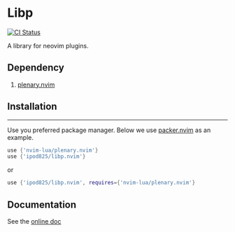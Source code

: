 Libp
=============
[![CI Status](https://github.com/ipod825/libp.nvim/workflows/CI/badge.svg?branch=main)](https://github.com/ipod825/libp.nvim/actions)

A library for neovim plugins.

## Dependency
1. [plenary.nvim](https://github.com/nvim-lua/plenary.nvim)

## Installation
------------

Use you preferred package manager. Below we use [packer.nvim](https://github.com/wbthomason/packer.nvim) as an example.

```lua
use {'nvim-lua/plenary.nvim'}
use {'ipod825/libp.nvim'}
```
or

```lua
use {'ipod825/libp.nvim', requires={'nvim-lua/plenary.nvim'}
```

## Documentation
See the [online doc](https://ipod825.github.io/libp.nvim/)
